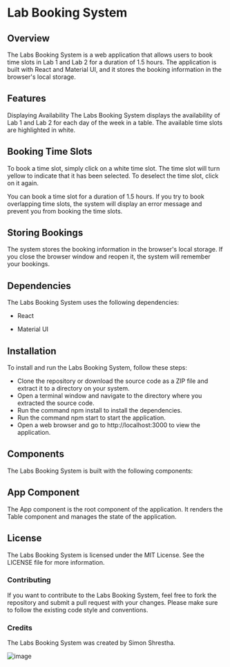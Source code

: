 # Lab Booking System

## Overview
The Labs Booking System is a web application that allows users to book time slots in Lab 1 and Lab 2 for a duration of 1.5 hours. The application is built with React and Material UI, and it stores the booking information in the browser's local storage.

## Features
Displaying Availability
The Labs Booking System displays the availability of Lab 1 and Lab 2 for each day of the week in a table. The available time slots are highlighted in white.

## Booking Time Slots
To book a time slot, simply click on a white time slot. The time slot will turn yellow to indicate that it has been selected. To deselect the time slot, click on it again.

You can book a time slot for a duration of 1.5 hours. If you try to book overlapping time slots, the system will display an error message and prevent you from booking the time slots.

## Storing Bookings
The system stores the booking information in the browser's local storage. If you close the browser window and reopen it, the system will remember your bookings.

## Dependencies
The Labs Booking System uses the following dependencies:

* React
- Material UI

## Installation
To install and run the Labs Booking System, follow these steps:

- Clone the repository or download the source code as a ZIP file and extract it to a directory on your system.
- Open a terminal window and navigate to the directory where you extracted the source code.
- Run the command npm install to install the dependencies.
- Run the command npm start to start the application.
- Open a web browser and go to http://localhost:3000 to view the application.

## Components
The Labs Booking System is built with the following components:

## App Component
The App component is the root component of the application. It renders the Table component and manages the state of the application.

## License
The Labs Booking System is licensed under the MIT License. See the LICENSE file for more information.

### Contributing

If you want to contribute to the Labs Booking System, feel free to fork the repository and submit a pull request with your changes. Please make sure to follow the existing code style and conventions.

### Credits

The Labs Booking System was created by Simon Shrestha.

![image](https://user-images.githubusercontent.com/120302946/223747129-222a85b1-9f75-4703-9c3f-eb560116c7cb.png)

